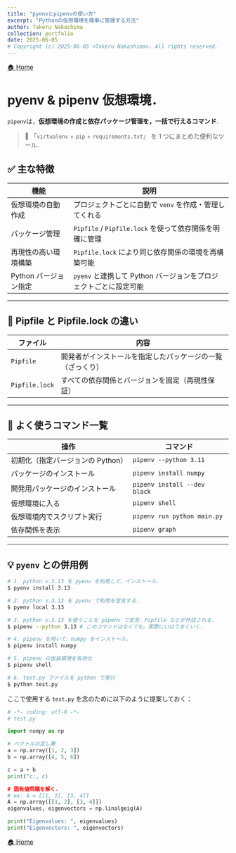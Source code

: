 ```yaml
---
title: "pyenvとpipenvの使い方"
excerpt: "Pythonの仮想環境を簡単に管理する方法"
author: Takeru Nakashima
collection: portfolio
date: 2025-06-05
# Copyright (c) 2025-06-05 <Takeru Nakashima>. All rights reserved.
---
```

[🏠 Home](../environment.md)
# pyenv & pipenv 仮想環境．

`pipenv`は，**仮想環境の作成と依存パッケージ管理を，一括で行えるコマンド**.
> 🔧 「`virtualenv` + `pip` + `requirements.txt`」 を 1 つにまとめた便利なツール.

## ✅ 主な特徴

| 機能 | 説明 |
|------|------|
| 仮想環境の自動作成 | プロジェクトごとに自動で `venv` を作成・管理してくれる |
| パッケージ管理 | `Pipfile` / `Pipfile.lock` を使って依存関係を明確に管理 |
| 再現性の高い環境構築 | `Pipfile.lock` により同じ依存関係の環境を再構築可能 |
| Python バージョン指定 | `pyenv` と連携して Python バージョンをプロジェクトごとに設定可能 |

---

## 📄 Pipfile と Pipfile.lock の違い

| ファイル | 内容 |
|---------|------|
| `Pipfile` | 開発者がインストールを指定したパッケージの一覧（ざっくり） |
| `Pipfile.lock` | すべての依存関係とバージョンを固定（再現性保証） |

---

## 🔰 よく使うコマンド一覧

| 操作 | コマンド |
|------|----------|
| 初期化（指定バージョンの Python） | `pipenv --python 3.11` |
| パッケージのインストール | `pipenv install numpy` |
| 開発用パッケージのインストール | `pipenv install --dev black` |
| 仮想環境に入る | `pipenv shell` |
| 仮想環境内でスクリプト実行 | `pipenv run python main.py` |
| 依存関係を表示 | `pipenv graph` |

---


## 💡 `pyenv` との併用例

```bash
# 1. python v.3.13 を pyenv を利用して，インストール．
$ pyenv install 3.13

# 2. python v.3.13 を pyenv で利用を宣言する．
$ pyenv local 3.13

# 3. python v.3.13 を使うことを pipenv で宣言．Pipfile などが作成される．
$ pipenv --python 3.13 # このコマンドはなくても，実際にいはうまくいく．

# 4. pipenv を用いて，numpy をインストール．
$ pipenv install numpy

# 5. pipenv の仮装環境を有効化
$ pipenv shell

# 6. test.py ファイルを python で実行
$ python test.py
```
ここで使用する `test.py` を念のために以下のように提案しておく：

``` test.py
# -*- coding: utf-8 -*-
# test.py

import numpy as np

# ベクトルの足し算
a = np.array([1, 2, 3])
b = np.array([4, 5, 6])

c = a + b
print("c:, c)

# 固有値問題を解く．
# ex: A = [[1, 2], [3, 4]]
A = np.array([[1, 2], [3, 4]])
eigenvalues, eigenvectors = np.linalgeig(A)

print("Eigenvalues: ", eigenvalues)
print("Eigenvectors: ", eigenvectors)

```

[🏠 Home](../environment.md)
